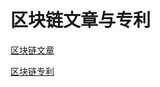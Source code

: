 # 区块链文章与专利
[区块链文章](https://learnblockchain.cn/people/5160/articles)

[区块链专利](http://www.soopat.com/Home/Result?Sort=&View=0&Columns=&Valid=&Embed=&Db=&Ids=&FolderIds=&FolderId=&ImportPatentIndex=&Filter=&SearchWord=%E5%AD%99%E6%88%90%E7%AB%B9&FMZL=Y)
